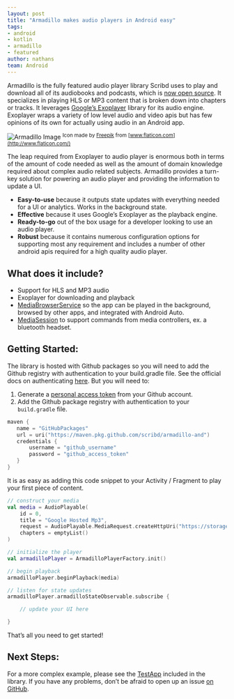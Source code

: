 ```yaml
---
layout: post
title: "Armadillo makes audio players in Android easy"
tags:
- android
- kotlin
- armadillo
- featured
author: nathans
team: Android
---
```


Armadillo is the fully featured audio player library Scribd uses to play and
download all of its audiobooks and podcasts, which is [now open
source](https://github.com/scribd/armadillo). It specializes in playing HLS
or MP3 content that is broken down into chapters or tracks. It leverages
[Google’s Exoplayer](https://github.com/google/ExoPlayer/) library for its audio engine. Exoplayer wraps a variety of
low level audio and video apis but has few opinions of its own for actually
using audio in an Android app.

![Armadillo Image](https://i.ibb.co/LzTK79B/armadillo.jpg)
<sup>Icon made by [Freepik](https://www.flaticon.com/authors/freepik) from [www.flaticon.com](http://www.flaticon.com/) <sub>

The leap required from Exoplayer to audio player
is enormous both in terms of the amount of code needed as well as the amount of
domain knowledge required about complex audio related subjects. Armadillo
provides a turn-key solution for powering an audio player and providing the
information to update a UI.

- **Easy-to-use** because it outputs state updates with everything needed for a UI or analytics. Works in the background state.
- **Effective** because it uses Google’s Exoplayer as the playback engine.
- **Ready-to-go** out of the box usage for a developer looking to use an audio player.
- **Robust** because it contains numerous configuration options for supporting most any requirement and includes a number of other android apis
required for a high quality audio player.

## What does it include?

- Support for HLS and MP3 audio
- Exoplayer for downloading and playback
- [MediaBrowserService](https://developer.android.com/reference/android/service/media/MediaBrowserService) so the app can be played in the background, browsed by other apps, and integrated with Android Auto.
- [MediaSession](https://developer.android.com/reference/android/media/session/MediaSession) to support commands from media controllers, ex. a bluetooth headset.

## Getting Started:

The library is hosted with Github packages so you will need to add the Github registry with authentication to your build.gradle file. See the official docs on authenticating [here](https://docs.github.com/en/packages/working-with-a-github-packages-registry/working-with-the-gradle-registry#authenticating-to-github-packages). But you will need to:

1. Generate a [personal access token](https://docs.github.com/en/github/authenticating-to-github/keeping-your-account-and-data-secure/creating-a-personal-access-token) from your Github account.
1. Add the Github package registry with authentication to your `build.gradle` file.

```kotlin
maven {
   name = "GitHubPackages"
   url = uri("https://maven.pkg.github.com/scribd/armadillo-and")
   credentials {
       username = "github_username"
       password = "github_access_token"
   }
}
```

It is as easy as adding this code snippet to your Activity / Fragment to play your first piece of content.

```kotlin
// construct your media
val media = AudioPlayable(
    id = 0,
    title = "Google Hosted Mp3",
    request = AudioPlayable.MediaRequest.createHttpUri("https://storage.googleapis.com/exoplayer-test-media-0/play.mp3"),
    chapters = emptyList()
)

// initialize the player
val armadilloPlayer = ArmadilloPlayerFactory.init()

// begin playback
armadilloPlayer.beginPlayback(media)

// listen for state updates
armadilloPlayer.armadilloStateObservable.subscribe {

    // update your UI here

}
```

That’s all you need to get started!

## Next Steps:

For a more complex example, please see the [TestApp](https://github.com/scribd/armadillo/tree/main/TestApp) included in the library. If
you have any problems, don’t be afraid to open up an issue [on
GitHub](https://github.com/scribd/armadillo).


